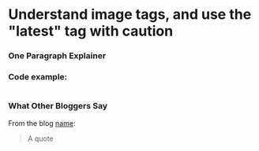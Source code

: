 # Understand image tags, and use the "latest" tag with caution

### One Paragraph Explainer


### Code example:

```

```



### What Other Bloggers Say
From the blog [name](https://example.com):
> A quote

<br/>
